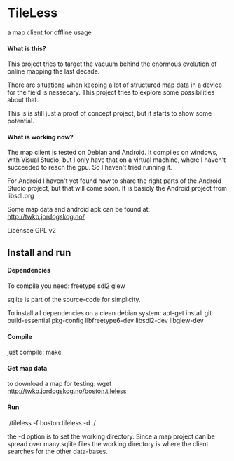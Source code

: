 # TileLess
a map client for offline usage


#### What is this? ####

This project tries to target the vacuum behind the enormous evolution of online mapping the last decade.

There are situations when keeping a lot of structured map data in a device for the field is nessecary. This project tries to explore some possibilities about that.

This is is still just a proof of concept project, but it starts to show some potential.

#### What is working now? ####

The map client is tested on Debian and Android. It compiles on windows,  with Visual Studio, but I only have that on a virtual machine, where I haven't succeeded to reach the gpu. So I haven't tried running it.

For Android I haven't yet found how to share the right parts of the Android Studio project, but that will come soon. It is basicly the Android project from libsdl.org

Some map data and android apk can be found at:
http://twkb.jordogskog.no/


Licensce GPL v2

## Install and run ##

#### Dependencies ####

To compile you need:
freetype
sdl2
glew

sqlite is part of the source-code for simplicity.

To install all dependencies on a clean debian system:
apt-get install git build-essential pkg-config libfreetype6-dev libsdl2-dev libglew-dev

#### Compile ####

just compile:
make

#### Get map data ####

to download a map for testing:
wget http://twkb.jordogskog.no/boston.tileless

#### Run ###

./tileless -f boston.tileless -d ./

the -d option is to set the working directory. Since a map project can be spread over many sqlite files the working directory is where the client searches for the other data-bases.


